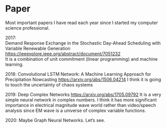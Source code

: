 # Paper
 Most important papers I have read each year since I started my computer science professional.

2017:  
Demand Response Exchange in the Stochastic Day-Ahead Scheduling with Variable Renewable Generation
 https://ieeexplore.ieee.org/abstract/document/7051232   
It is a combination of unit commitment (linear programming) and machine learning.

2018:
Convolutional LSTM Network: A Machine Learning Approach for Precipitation Nowcasting
https://arxiv.org/abs/1506.04214
I think it is going to touch the uncertainty of chaos systems

2019:
Deep Complex Networks
https://arxiv.org/abs/1705.09792
It is a very simple neural network in complex numbers. I think it has more significant importance in electrical magnitude wave world rather than video/speech analysis since EM wave is a universe of complex variable functions. 

2020:
Maybe Graph Neural Networks. Let’s see.
